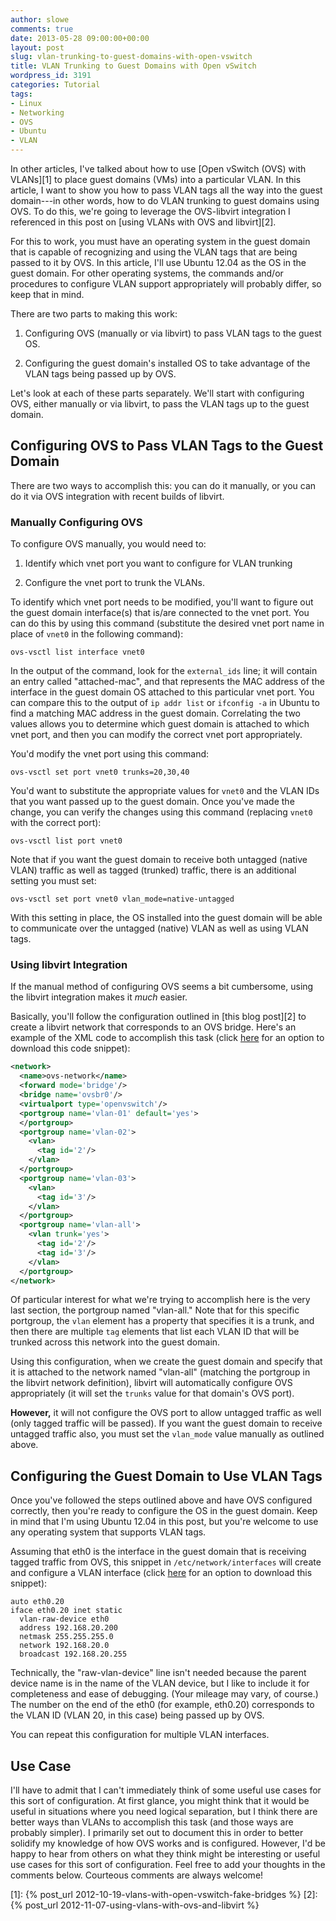 ```yaml
---
author: slowe
comments: true
date: 2013-05-28 09:00:00+00:00
layout: post
slug: vlan-trunking-to-guest-domains-with-open-vswitch
title: VLAN Trunking to Guest Domains with Open vSwitch
wordpress_id: 3191
categories: Tutorial
tags:
- Linux
- Networking
- OVS
- Ubuntu
- VLAN
---
```


In other articles, I've talked about how to use [Open vSwitch (OVS) with VLANs][1] to place guest domains (VMs) into a particular VLAN. In this article, I want to show you how to pass VLAN tags all the way into the guest domain---in other words, how to do VLAN trunking to guest domains using OVS. To do this, we're going to leverage the OVS-libvirt integration I referenced in this post on [using VLANs with OVS and libvirt][2].

For this to work, you must have an operating system in the guest domain that is capable of recognizing and using the VLAN tags that are being passed to it by OVS. In this article, I'll use Ubuntu 12.04 as the OS in the guest domain. For other operating systems, the commands and/or procedures to configure VLAN support appropriately will probably differ, so keep that in mind.

There are two parts to making this work:

1. Configuring OVS (manually or via libvirt) to pass VLAN tags to the guest OS.

2. Configuring the guest domain's installed OS to take advantage of the VLAN tags being passed up by OVS.

Let's look at each of these parts separately. We'll start with configuring OVS, either manually or via libvirt, to pass the VLAN tags up to the guest domain.

## Configuring OVS to Pass VLAN Tags to the Guest Domain

There are two ways to accomplish this: you can do it manually, or you can do it via OVS integration with recent builds of libvirt.

### Manually Configuring OVS

To configure OVS manually, you would need to:

1. Identify which vnet port you want to configure for VLAN trunking

2. Configure the vnet port to trunk the VLANs.

To identify which vnet port needs to be modified, you'll want to figure out the guest domain interface(s) that is/are connected to the vnet port. You can do this by using this command (substitute the desired vnet port name in place of `vnet0` in the following command):

    ovs-vsctl list interface vnet0

In the output of the command, look for the `external_ids` line; it will contain an entry called "attached-mac", and that represents the MAC address of the interface in the guest domain OS attached to this particular vnet port. You can compare this to the output of `ip addr list` or `ifconfig -a` in Ubuntu to find a matching MAC address in the guest domain. Correlating the two values allows you to determine which guest domain is attached to which vnet port, and then you can modify the correct vnet port appropriately.

You'd modify the vnet port using this command:

    ovs-vsctl set port vnet0 trunks=20,30,40

You'd want to substitute the appropriate values for `vnet0` and the VLAN IDs that you want passed up to the guest domain. Once you've made the change, you can verify the changes using this command (replacing `vnet0` with the correct port):

    ovs-vsctl list port vnet0

Note that if you want the guest domain to receive both untagged (native VLAN) traffic as well as tagged (trunked) traffic, there is an additional setting you must set:

    ovs-vsctl set port vnet0 vlan_mode=native-untagged

With this setting in place, the OS installed into the guest domain will be able to communicate over the untagged (native) VLAN as well as using VLAN tags.

### Using libvirt Integration

If the manual method of configuring OVS seems a bit cumbersome, using the libvirt integration makes it _much_ easier.

Basically, you'll follow the configuration outlined in [this blog post][2] to create a libvirt network that corresponds to an OVS bridge. Here's an example of the XML code to accomplish this task (click [here][gist-1] for an option to download this code snippet):

``` xml
<network>
  <name>ovs-network</name>
  <forward mode='bridge'/>
  <bridge name='ovsbr0'/>
  <virtualport type='openvswitch'/>
  <portgroup name='vlan-01' default='yes'>
  </portgroup>
  <portgroup name='vlan-02'>
    <vlan>
      <tag id='2'/>
    </vlan>
  </portgroup>
  <portgroup name='vlan-03'>
    <vlan>
      <tag id='3'/>
    </vlan>
  </portgroup>
  <portgroup name='vlan-all'>
    <vlan trunk='yes'>
      <tag id='2'/>
      <tag id='3'/>
    </vlan>
  </portgroup>
</network>
```

Of particular interest for what we're trying to accomplish here is the very last section, the portgroup named "vlan-all." Note that for this specific portgroup, the `vlan` element has a property that specifies it is a trunk, and then there are multiple `tag` elements that list each VLAN ID that will be trunked across this network into the guest domain.

Using this configuration, when we create the guest domain and specify that it is attached to the network named "vlan-all" (matching the portgroup in the libvirt network definition), libvirt will automatically configure OVS appropriately (it will set the `trunks` value for that domain's OVS port).

**However,** it will not configure the OVS port to allow untagged traffic as well (only tagged traffic will be passed). If you want the guest domain to receive untagged traffic also, you must set the `vlan_mode` value manually as outlined above.

## Configuring the Guest Domain to Use VLAN Tags

Once you've followed the steps outlined above and have OVS configured correctly, then you're ready to configure the OS in the guest domain. Keep in mind that I'm using Ubuntu 12.04 in this post, but you're welcome to use any operating system that supports VLAN tags.

Assuming that eth0 is the interface in the guest domain that is receiving tagged traffic from OVS, this snippet in `/etc/network/interfaces` will create and configure a VLAN interface (click [here][gist-2] for an option to download this snippet):

``` text
auto eth0.20
iface eth0.20 inet static
  vlan-raw-device eth0
  address 192.168.20.200
  netmask 255.255.255.0
  network 192.168.20.0
  broadcast 192.168.20.255
```

Technically, the "raw-vlan-device" line isn't needed because the parent device name is in the name of the VLAN device, but I like to include it for completeness and ease of debugging. (Your mileage may vary, of course.) The number on the end of the eth0 (for example, eth0.20) corresponds to the VLAN ID (VLAN 20, in this case) being passed up by OVS.

You can repeat this configuration for multiple VLAN interfaces.

## Use Case

I'll have to admit that I can't immediately think of some useful use cases for this sort of configuration. At first glance, you might think that it would be useful in situations where you need logical separation, but I think there are better ways than VLANs to accomplish this task (and those ways are probably simpler). I primarily set out to document this in order to better solidify my knowledge of how OVS works and is configured. However, I'd be happy to hear from others on what they think might be interesting or useful use cases for this sort of configuration. Feel free to add your thoughts in the comments below. Courteous comments are always welcome!


[gist-1]: https://gist.github.com/lowescott/4057683
[gist-2]: https://gist.github.com/lowescott/5658227
[1]: {% post_url 2012-10-19-vlans-with-open-vswitch-fake-bridges %}
[2]: {% post_url 2012-11-07-using-vlans-with-ovs-and-libvirt %}
